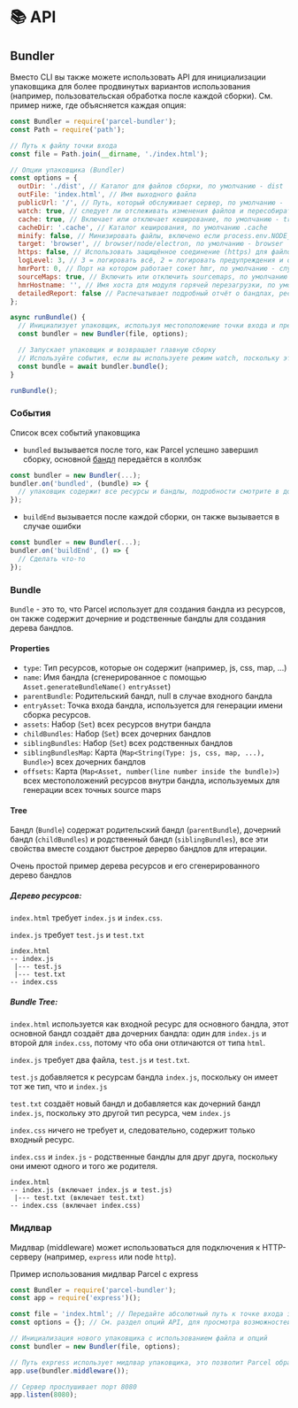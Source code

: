 # 📚 API

## Bundler

Вместо CLI вы также можете использовать API для инициализации упаковщика для более продвинутых вариантов использования (например, пользовательская обработка после каждой сборки).
См. пример ниже, где объясняется каждая опция:

```Javascript
const Bundler = require('parcel-bundler');
const Path = require('path');

// Путь к файлу точки входа
const file = Path.join(__dirname, './index.html');

// Опции упаковщика (Bundler)
const options = {
  outDir: './dist', // Каталог для файлов сборки, по умолчанию - dist
  outFile: 'index.html', // Имя выходного файла
  publicUrl: '/', // Путь, который обслуживает сервер, по умолчанию - '/'
  watch: true, // следует ли отслеживать изменения файлов и пересобирать их при изменении, по умолчанию - process.env.NODE_ENV !== 'production'
  cache: true, // Включает или отключает кеширование, по умолчанию - true
  cacheDir: '.cache', // Каталог кеширования, по умолчанию .cache
  minify: false, // Минизировать файлы, включено если process.env.NODE_ENV === 'production'
  target: 'browser', // browser/node/electron, по умолчанию - browser
  https: false, // Использовать защищённое соединение (https) для файлов, по умолчанию - false
  logLevel: 3, // 3 = логировать всё, 2 = логировать предупреждения и ошибки, 1 = логировать ошибки
  hmrPort: 0, // Порт на котором работает сокет hmr, по умолчанию - случайный свободный порт (0 в node.js определяет случайный свободный порт)
  sourceMaps: true, // Включить или отключить sourcemaps, по умолчанию включено (пока ещё не поддерживается в минифицированных сборках)
  hmrHostname: '', // Имя хоста для модуля горячей перезагрузки, по умолчанию - ''
  detailedReport: false // Распечатывает подробный отчёт о бандлах, ресурсах, размерах файлов и времени, по умолчанию - false, отчёты распечатываются, если watch отключен
};

async runBundle() {
  // Инициализует упаковщик, используя местоположение точки входа и предоставленные опции
  const bundler = new Bundler(file, options);

  // Запускает упаковщик и возвращает главную сборку
  // Используйте события, если вы используете режим watch, поскольку этот промис запускает только один раз, а не при каждой пересборки
  const bundle = await bundler.bundle();
}

runBundle();
```

### События

Список всех событий упаковщика

- `bundled` вызывается после того, как Parcel успешно завершил сборку, основной [бандл](#bundle) передаётся в коллбэк

```Javascript
const bundler = new Bundler(...);
bundler.on('bundled', (bundle) => {
  // упаковщик содержит все ресурсы и бандлы, подробности смотрите в документации
});
```

- `buildEnd` вызывается после каждой сборки, он также вызывается в случае ошибки

```Javascript
const bundler = new Bundler(...);
bundler.on('buildEnd', () => {
  // Сделать что-то
});
```

### Bundle

`Bundle` - это то, что Parcel использует для создания бандла из ресурсов, он также содержит дочерние и родственные бандлы для создания дерева бандлов.

#### Properties

- `type`: Тип ресурсов, которые он содержит (например, js, css, map, ...)
- `name`: Имя бандла (сгенерированное с помощью `Asset.generateBundleName()` `entryAsset`)
- `parentBundle`: Родительский бандл, null в случае входного бандла
- `entryAsset`: Точка входа бандла, используется для генерации имени сборка ресурсов.
- `assets`: Набор (`Set`) всех ресурсов внутри бандла
- `childBundles`: Набор (`Set`) всех дочерних бандлов
- `siblingBundles`: Набор (`Set`) всех родственных бандлов
- `siblingBundlesMap`: Карта (`Map<String(Type: js, css, map, ...), Bundle>`) всех дочерних бандлов
- `offsets`: Карта (`Map<Asset, number(line number inside the bundle)>`) всех местоположений ресурсов внутри бандла, используемых для генерации всех точных source maps

#### Tree

Бандл (`Bundle`) содержат родительский бандл (`parentBundle`), дочерний бандл (`childBundles`) и родственный бандл (`siblingBundles`), все эти свойства вместе создают быстрое дерерво бандлов для итерации.

Очень простой пример дерева ресурсов и его сгенерированного дерево бандлов

##### Дерево ресурсов:

`index.html` требует `index.js` и `index.css`.

`index.js` требует `test.js` и `test.txt`

```Text
index.html
-- index.js
 |--- test.js
 |--- test.txt
-- index.css
```

##### Bundle Tree:

`index.html` используется как входной ресурс для основного бандла, этот основной бандл создаёт два дочерних бандла: один для `index.js` и второй для `index.css`, потому что оба они отличаются от типа `html`.

`index.js` требует два файла, `test.js` и `test.txt`.

`test.js` добавляется к ресурсам бандла `index.js`, поскольку он имеет тот же тип, что и `index.js`

`test.txt` создаёт новый бандл и добавляется как дочерний бандл `index.js`, поскольку это другой тип ресурса, чем `index.js`

`index.css` ничего не требует и, следовательно, содержит только входный ресурс.

`index.css` и `index.js` - родственные бандлы для друг друга, поскольку они имеют одного и того же родителя.

```Text
index.html
-- index.js (включает index.js и test.js)
 |--- test.txt (включает test.txt)
-- index.css (включает index.css)
```

### Мидлвар

Мидлвар (middleware) может использоваться для подключения к HTTP-серверу (например, `express` или node `http`).

Пример использования мидлвар Parcel с express

```Javascript
const Bundler = require('parcel-bundler');
const app = require('express')();

const file = 'index.html'; // Передайте абсолютный путь к точке входа здесь
const options = {}; // См. раздел опций API, для просмотра возможностей

// Инициализация нового упаковщика с использованием файла и опций
const bundler = new Bundler(file, options);

// Путь express использует мидлвар упаковщика, это позволит Parcel обрабатывать каждый запрос к вашему серверу express
app.use(bundler.middleware());

// Сервер прослушивает порт 8080
app.listen(8080);
```
